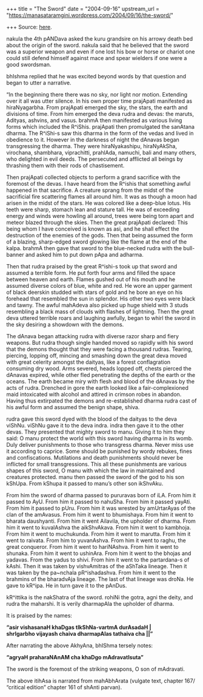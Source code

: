 +++
title = "The Sword"
date = "2004-09-16"
upstream_url = "https://manasataramgini.wordpress.com/2004/09/16/the-sword/"

+++
Source: [here](https://manasataramgini.wordpress.com/2004/09/16/the-sword/).

nakula the 4th pANDava asked the kuru grandsire on his arrowy death bed about the origin of the sword. nakula said that he believed that the sword was a superior weapon and even if one lost his bow or horse or chariot one could still defend himself against mace and spear wielders if one were a good swordsman.

bhIshma replied that he was excited beyond words by that question and began to utter a narrative.

“In the beginning there there was no sky, nor light nor motion. Extending over it all was utter silence. In his own proper time prajApati manifested as hiraNyagarbha. From prajApati emerged the sky, the stars, the earth and divisions of time. From him emerged the deva rudra and devas: the maruts, Adityas, ashvins, and vasus. brahmA then manifested as various living forms which included the R^iShis. prajApati then promulgated the sanAtana dharma. The R^iShi-s saw this dharma in the form of the vedas and lived in obedience to it. However in the darkness of night the dAnavas began transgressing the dharma. They were hiraNyakashipu, hiraNyAkSha, virochana, shambhara, viprachitti, prahlAda, namuchi, bali and many others, who delighted in evil deeds. The persecuted and afflicted all beings by thrashing them with their rods of chastisement.

Then prajApati collected objects to perform a grand sacrifice with the foremost of the devas. I have heard from the R^ishis that something awful happened in that sacrifice. A creature sprang from the midst of the sacrificial fire scattering flames all around him. It was as though a moon had arisen in the midst of the stars. He was colored like a deep-blue lotus. His teeth were sharp, stomach lean and stature tall. He was of exceeding energy and winds were howling all around, trees were being torn apart and meteor blazed through the skies. Then the great prajApati declared: This being whom I have conceived is known as asi, and he shall effect the destruction of the enemies of the gods. Then that being assumed the form of a blazing, sharp-edged sword glowing like the flame at the end of the kalpa. brahmA then gave that sword to the blue-necked rudra with the bull-banner and asked him to put down pApa and adharma.

Then that rudra praised by the great R^ishi-s took up that sword and assumed a terrible form. He put forth four arms and filled the space between heaven and earth. Flames gushed out of his mouth and he assumed diverse colors of blue, white and red. He wore an upper garment of black deerskin studded with stars of gold and he bore an eye on his forehead that resembled the sun in splendor. His other two eyes were black and tawny. The awful mahAdeva also picked up huge shield with 3 studs resembling a black mass of clouds with flashes of lightning. Then the great deva uttered terrible roars and laughing awfully, began to whirl the sword in the sky desiring a showdown with the demons.

The dAnava began attacking rudra with diverse razor sharp and fiery weapons. But rudra though single handed moved so rapidly with his sword that the demons thought that they were facing a thousand rudras. Tearing, piercing, lopping off, mincing and smashing down the great deva moved with great celerity amongst the daityas, like a forest conflagration consuming dry wood. Arms severed, heads lopped off, chests pierced the dAnavas expired, while other fled penetrating the depths of the earth or the oceans. The earth became miry with flesh and blood of the dAnavas by the acts of rudra. Drenched in gore the earth looked like a fair-complexioned maid intoxicated with alcohol and attired in crimson robes in abandon. Having thus extirpated the demons and re-established dharma rudra cast of his awful form and assumed the benign shape, shiva.

rudra gave this sword dyed with the blood of the daityas to the deva viShNu. viShNu gave it to the deva indra. indra then gave it to the other devas. They presented that mighty sword to manu. Giving it to him they said: O manu protect the world with this sword having dharma in its womb. Duly deliver punishments to those who transgress dharma. Never miss use it according to caprice. Some should be punished by wordy rebukes, fines and confiscations. Mutilations and death punishments should never be inflicted for small transgressions. This all these punishments are various shapes of this sword, O manu with which the law in maintained and creatures protected. manu then passed the sword of the god to his son kShUpa. From kShupa it passed to manu’s other son ikShvAku.

From him the sword of dharma passed to pururavas born of iLA. From him it passed to AyU. From him it passed to nahuSha. From him it passed yayAti. From him it passed to pUru. From him it was wrested by amUrtarAyas of the clan of the amAvasus. From him it went to bhumishaya. From him it went to bharata daushyanti. From him it went Ailavila, the upholder of dharma. From him it went to kuvalAshva the aikShvAkava. From him it went to kambhoja. From him it went to muchukunda. From him it went to marutta. From him it went to raivata. From him to yuvanAshva. From him it went to raghu, the great conqueror. From him it went to hariNAshva. From him it went to shunaka. From him it went to ushinAra. From him it went to the bhojas and yadavas. From the yadus to shivi. From him it went to the partardana-s of kAshi. Then it was taken by vishvAmitras of the aShTaka lineage. Then it was taken by the pa\~nchala pR^ishadashva. From him it went to the brahmins of the bharadvAja lineage. The last of that lineage was droNa. He gave to kR^ipa. He in turn gave it to the pAnDus.

kR^ittika is the nakShatra of the sword. rohiNi the gotra, agni the deity, and rudra the maharshi. It is verily dharmapAla the upholder of dharma.

It is praised by the names:

**“asir vishasanaH khaDgas tIkShNa-vartmA durAsadaH \|  
shrIgarbho vijayash chaiva dharmapAlas tathaiva cha \|\|”**

After narrating the above AkhyAna, bhIShma tersely notes:

**“agryaH praharaNAnAM cha khaDgo mAdravatIsuta”**

The sword is the foremost of the striking weapons, O son of mAdravati.

The above itihAsa is narrated from mahAbhArata (vulgate text, chapter 167/ “critical edition” chapter 161 of shAnti parvan).

